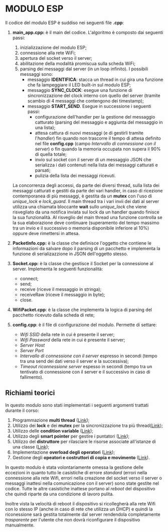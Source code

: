 # MODULO ESP

Il codice del modulo ESP è suddiso nei seguenti file **.cpp**:
1.  **main_app.cpp:** è il main del codice. L'algoritmo è composto dai seguenti passi:
    1. inizializzazione del modulo ESP;
    2. connessione alla rete WiFi;
    3. apertura del socket verso il server;
    4. abilitazione della modalità promiscua sulla scheda WiFi;
    5. parsing dei messaggi dal server (in un loop infinito). I possibili messaggi sono:
        * messaggio **IDENTIFICA**: stacca un thread in cui gira una funzione che fa lampeggiare il LED built-in sul modulo ESP;
        * messaggio **SYNC_CLOCK**: esegue una funzione di sincronizzazione del clock interno con quello del server (tramite scambio di 4 messaggi che contengono dei timestamp);
        * messaggio **START_SEND**. Esegue in successione i seguenti passi: 
            * configurazione dell'handler per la gestione del messaggio catturato (parsing del messaggio e aggiunta del messaggio in una lista);
            * attesa cattura di nuovi messaggi (e di gestirli tramite l'*handler*) fin quando non trascorre il tempo di attesa definito nel file **config.cpp** (campo *Intervallo di connessione con il server*) o fin quando la memoria occupata non supera il 90% di quella totale;
            * invio sul socket con il server di un messaggio JSON che serializza i dati contenuti nella lista dei messaggi catturati e parsati;
            * pulizia della lista dei messaggi ricevuti.
            
    La concorrenza degli accessi, da parte dei diversi thread, sulla lista dei messaggi catturati e gestiti da parte dei vari handler, in caso di ricezione contemporanea di più messaggi, è gestita da un **mutex** con l'uso di *unique_lock* e *lock_guard*.
    Il main thread tra i vari invii dei dati al server utilizza una chiamata bloccante **wait** sullo *unique_lock* che viene risvegliato da una notifica inviata sul lock da un handler quando finisce la sua funzionalità. Al risveglio del main thread una funzione controlla se la sua elaborazione deve continuare (superamento del tempo massimo tra un invio e il successivo o memoria disponibile inferiore al 10%) oppure deve rimettersi in attesa.
2. **PacketInfo.cpp:** è la classe che definisce l'oggetto che contiene le informazioni da salvare dopo il parsing di un pacchetto e implementa la funzione di serializazzione in JSON dell'oggetto stesso.
3. **Socket.cpp:** è la classe che gestisce il Socket per la connessione al server. Implementa le seguenti funzionalità:
    * connect;
    * send;
    * receive (riceve il messaggio in stringa);
    * receiveRaw (riceve il messaggio in byte);
    * close.
4. **WifiPacket.cpp**: è la classe che implementa la logica di parsing del pacchetto ricevuto dalla scheda di rete;
5. **config.cpp**: è il file di configurazione del modulo. Permette di settare:
    * *Wifi SSID* della rete in cui è presente il server;
    * *Wifi Password* della rete in cui è presente il server;
    * *Server Host*
    * *Server Port*
    * *Intervallo di connessione con il server* espresso in secondi (tempo tra una send dei dati verso il server e la successiva);
    * *Timeout riconnessione server* espesso in secondi (tempo tra un tentivato di connessione con il server e il successivo in caso di fallimento).

## Richiami teorici

In questo modulo sono stati implementati i seguenti argomenti trattati durante il corso:

1. Programmazione **multi thread** ([Link](main_app.cpp#L107)); 
2. Utilizzo dei **lock** e dei **mutex** per la sincronizzazione tra più thread([Link](main_app.cpp#L127));
3. Utilizzo delle **condition variable** ([Link](main_app.cpp#L129));
4. Utilizzo degli **smart pointer** per gestire i puntatori ([Link](main_app.cpp#L72));
5. Utilizzo del **distruttore** per rilasciare le risorse associate all'istanze di una classe ([Link](Socket.cpp#L49));
6. Implementazione **overload degli operatori** ([Link](Socket.cpp#L53));
7. Gestione degli **opeatori e costruttori di copia e movimento** ([Link](Socket.h#L25)).

In questo modulo è stata volontariamente omessa la gestione delle eccezioni in quanto tutto le casistiche di errore *standard* (errori nella connessione alla rete Wifi, errori nella creazione del socket verso il server o messaggi inattesi nella comunicazione con il server) sono state gestite nel codice. Tutte le altre casistiche inattese portano al *reboot* del dispositivo che quindi riparte da una condizione di lavoro pulita.

Inoltre vista la velocità di reboot il dispositivo si ricollegherà alla rete Wifi con lo stesso IP (anche in caso di rete che utilizza un DHCP) e quindi la riconessione sarà gestita totalmente dal server rendendola completamente *trasparente* per l'utente che non dovrà riconfigurare il dispositivo manualmente.   
 
